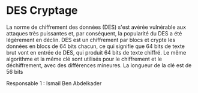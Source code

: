# DES Cryptage 
La norme de chiffrement des données (DES) s'est avérée vulnérable aux attaques très puissantes et, par conséquent, la popularité du DES a été légèrement en déclin. DES est un chiffrement par blocs et crypte les données en blocs de 64 bits chacun, ce qui signifie que 64 bits de texte brut vont en entrée de DES, qui produit 64 bits de texte chiffré. Le même algorithme et la même clé sont utilisés pour le chiffrement et le déchiffrement, avec des différences mineures. La longueur de la clé est de 56 bits












Responsable 1 : Ismail Ben Abdelkader
